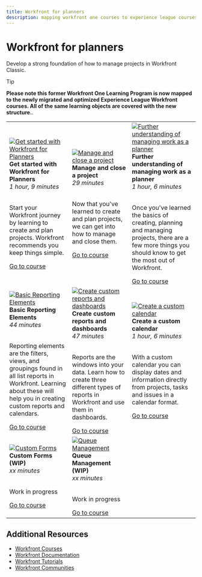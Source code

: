 ```yaml
---
title: Workfront for planners
description: mapping workfront one courses to experience league courses
---
```

# Workfront for planners

Develop a strong foundation of how to manage projects in Workfront Classic.

>[!TIP]
>
>**Please note this former Workfront One Learning Program is now mapped to the newly migrated and optimized Experience League Workfront courses.  All of the same learning objects are covered with the new structure.**.

<table>
  <tr>
   <td>
      <a href="https://experienceleague.adobe.com/?recommended=Workfront-U-1-2022.1.planners">
      <img alt="Get started with Workfront for Planners" src="https://cdn.experienceleague.adobe.com/thumb/get-started-with-workfront-for-planners.png"/>
      </a>
      <div>
         <strong>Get started with Workfront for Planners</strong></a>         
         <br/><em>1 hour, 9 minutes</em>
      </div>
      <p>
        <br/>
         Start your Workfront journey by learning to create and plan projects. Workfront recommends you keep things simple.
      </p>
      <a  rel="noreferrer" target="_blank" href="https://experienceleague.adobe.com/?recommended=Workfront-U-1-2022.1.planners" class="spectrum-Button spectrum-Button--primary spectrum-Button--sizeM">
      <span class="spectrum-Button-label has-no-wrap has-text-weight-bold">Go to course</span>
      </a>
   </td>   
   <td>
      <a href="https://experienceleague.adobe.com/?recommended=Workfront-U-1-2022.2.planners">
      <img alt="Manage and close a project" src="https://cdn.experienceleague.adobe.com/thumb/manage-and-close-a-project.png"/>
      </a>
      <div>
         <strong>Manage and close a project</strong></a>         
         <br/><em>29 minutes</em>
      </div>
      <p>
        <br/>
         Now that you've learned to create and plan projects, we can get into how to manage and close them.
      </p>
      <a  rel="noreferrer" target="_blank" href="https://experienceleague.adobe.com/?recommended=Workfront-U-1-2022.2.planners" class="spectrum-Button spectrum-Button--primary spectrum-Button--sizeM">
      <span class="spectrum-Button-label has-no-wrap has-text-weight-bold">Go to course</span>
      </a>
   </td>
    <td>
      <a href="https://experienceleague.adobe.com/?recommended=Workfront-U-1-2022.3.planners">
      <img alt="Further understanding of managing work as a planner" src="https://cdn.experienceleague.adobe.com/thumb/create-a-custom-calendar.png"/>
      </a>
      <div>
         <strong>Further understanding of managing work as a planner</strong></a>         
         <br/><em>1 hour, 6 minutes</em>
      </div>
      <p>
        <br/>
         Once you've learned the basics of creating, planning and managing projects, there are a few more things you should know to get the most out of Workfront.
      </p>
      <a  rel="noreferrer" target="_blank" href="https://experienceleague.adobe.com/?recommended=Workfront-U-1-2022.3.planners" class="spectrum-Button spectrum-Button--primary spectrum-Button--sizeM">
      <span class="spectrum-Button-label has-no-wrap has-text-weight-bold">Go to course</span>
      </a>
   </td>
  </tr>
  <tr>
   <td>
      <a href="https://experienceleague.adobe.com/?recommended=Workfront-U-1-2022.1.reporting">
      <img alt="Basic Reporting Elements" src="https://cdn.experienceleague.adobe.com/thumb/basic-reporting-elements.png"/>
      </a>
      <div>
         <strong>Basic Reporting Elements</strong></a>         
         <br/><em>44 minutes</em>
      </div>
      <p>
        <br/>
         Reporting elements are the filters, views, and groupings found in all list reports in Workfront. Learning about these will help you in creating custom reports and calendars.
      </p>
      <a  rel="noreferrer" target="_blank" href="https://experienceleague.adobe.com/?recommended=Workfront-U-1-2022.1.reporting" class="spectrum-Button spectrum-Button--primary spectrum-Button--sizeM">
      <span class="spectrum-Button-label has-no-wrap has-text-weight-bold">Go to course</span>
      </a>
   </td>   
   <td>
      <a href="https://experienceleague.adobe.com/?recommended=Workfront-U-1-2022.3.reporting">
      <img alt="Create custom reports and dashboards" src="https://cdn.experienceleague.adobe.com/thumb/basic-reporting-elements.png"/>
      </a>
      <div>
         <strong>Create custom reports and dashboards</strong></a>         
         <br/><em>47 minutes</em>
      </div>
      <p>
        <br/>
         Reports are the windows into your data. Learn how to create three different types of reports in Workfront and use them in dashboards.
      </p>
      <a  rel="noreferrer" target="_blank" href="https://experienceleague.adobe.com/?recommended=Workfront-U-1-2022.3.reporting" class="spectrum-Button spectrum-Button--primary spectrum-Button--sizeM">
      <span class="spectrum-Button-label has-no-wrap has-text-weight-bold">Go to course</span>
      </a>
   </td>
    <td>
      <a href="https://experienceleague.adobe.com/?recommended=Workfront-U-1-2022.4.reporting">
      <img alt="Create a custom calendar" src="https://cdn.experienceleague.adobe.com/thumb/create-a-custom-calendar.png"/>
      </a>
      <div>
         <strong>Create a custom calendar</strong></a>         
         <br/><em>1 hour, 6 minutes</em>
      </div>
      <p>
        <br/>
         With a custom calendar you can display dates and information directly from projects, tasks and issues in a calendar format.
      </p>
      <a  rel="noreferrer" target="_blank" href="https://experienceleague.adobe.com/?recommended=Workfront-U-1-2022.4.reporting" class="spectrum-Button spectrum-Button--primary spectrum-Button--sizeM">
      <span class="spectrum-Button-label has-no-wrap has-text-weight-bold">Go to course</span>
      </a>
   </td>
  </tr>
  <tr>
   <td>
      <a href="https://experienceleague.adobe.com/?recommended=Workfront-U-1-2022.1.reporting">
      <img alt="Custom Forms" src="https://cdn.experienceleague.adobe.com/thumb/basic-reporting-elements.png"/>
      </a>
      <div>
         <strong>Custom Forms (WIP)</strong></a>         
         <br/><em>xx minutes</em>
      </div>
      <p>
        <br/>
         Work in progress
      </p>
      <a  rel="noreferrer" target="_blank" href="https://experienceleague.adobe.com/?recommended=Workfront-U-1-2022.1.reporting" class="spectrum-Button spectrum-Button--primary spectrum-Button--sizeM">
      <span class="spectrum-Button-label has-no-wrap has-text-weight-bold">Go to course</span>
      </a>
   </td>   
   <td>
      <a href="https://experienceleague.adobe.com/?recommended=Workfront-U-1-2022.3.reporting">
      <img alt="Queue Management" src="https://cdn.experienceleague.adobe.com/thumb/basic-reporting-elements.png"/>
      </a>
      <div>
         <strong>Queue Management (WIP)</strong></a>         
         <br/><em>xx minutes</em>
      </div>
      <p>
        <br/>
         Work in progress
      </p>
      <a  rel="noreferrer" target="_blank" href="https://experienceleague.adobe.com/?recommended=Workfront-U-1-2022.3.reporting" class="spectrum-Button spectrum-Button--primary spectrum-Button--sizeM">
      <span class="spectrum-Button-label has-no-wrap has-text-weight-bold">Go to course</span>
      </a>
   </td>
  </tr>     
</table>

## Additional Resources

* [Workfront Courses](https://experienceleague.adobe.com/?lang=en&Solution=Workfront#courses)
* [Workfront Documentation](https://experienceleague.adobe.com/docs/workfront.html)
* [Workfront Tutorials](https://experienceleague.adobe.com/docs/workfront-learn/tutorials-workfront/home.html)
* [Workfront Communities](https://experienceleaguecommunities.adobe.com/t5/workfront/ct-p/workfront)